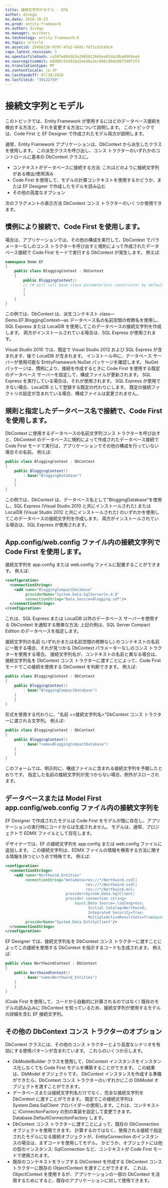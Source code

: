 ```yaml
---
title: 接続文字列やモデル - EF6
author: divega
ms.date: 2016-10-23
ms.prod: entity-framework
ms.author: divega
ms.manager: avickers
ms.technology: entity-framework-6
ms.topic: article
ms.assetid: 294bb138-978f-4fe2-8491-fdf3cd3c60c4
caps.latest.revision: 3
ms.openlocfilehash: ca597e68a5b3e2085612669ee81da10ba6969eeb
ms.sourcegitcommit: bdd06c9a591ba5e6d6a3ec046c80de98f598f3f3
ms.translationtype: MT
ms.contentlocale: ja-JP
ms.lasthandoff: 07/10/2018
ms.locfileid: "39122759"
---
```

# <a name="connection-strings-and-models"></a>接続文字列とモデル
このトピックでは、Entity Framework が使用するにはどのデータベース接続を検出する方法と、それを変更する方法について説明します。 このトピックでは、Code First と EF Designer で作成されたモデル両方が説明します。  

通常、Entity Framework アプリケーションは、DbContext から派生したクラスを使用します。 この派生クラスを呼び出し、コンス トラクターのいずれかのコントロールに基本の DbContext クラスに。  

- コンテキストがデータベースに接続する方法: これはどのように接続文字列がある検出/使用済み  
- Code First を使用して、モデルの計算コンテキストを使用するかどうか、または EF Designer で作成したモデルを読み込む  
- その他の高度なオプション  

次のフラグメントの表示方法 DbContext コンス トラクターのいくつか使用できます。  

## <a name="use-code-first-with-connection-by-convention"></a>慣例により接続で、Code First を使用します。  

場合は、アプリケーションでは、その他の構成を実行して、DbContext でパラメーターなしのコンス トラクターを呼び出すと規則によって作成されたデータベース接続で Code First モードで実行する DbContext が発生します。 例えば:  

``` csharp  
namespace Demo.EF
{
    public class BloggingContext : DbContext
    {
        public BloggingContext()
        // C# will call base class parameterless constructor by default
        {
        }
    }
}
```  

この例では、DbContext は、派生コンテキスト class—Demo.EF.BloggingContext—as データベース名の名前空間の修飾名を使用し、SQL Express または LocalDB を使用してこのデータベースの接続文字列を作成します。 両方がインストールされている場合は、SQL Express が使用されます。  

Visual Studio 2010 では、既定で Visual Studio 2012 および SQL Express が含まれます、後で LocalDB が含まれます。 インストール中に、データベース サーバーが使用可能な EntityFramework NuGet パッケージを確認します。 NuGet パッケージは、慣例により、接続を作成するときに Code First を使用する既定のデータベース サーバーを設定して、構成ファイルが更新されます。 SQL Express を実行している場合は、それが使用されます。 SQL Express が使用できない場合、LocalDB として登録する既定の代わりにします。 既定の接続ファクトリの設定が含まれている場合、構成ファイルは変更されません。  

## <a name="use-code-first-with-connection-by-convention-and-specified-database-name"></a>規則と指定したデータベース名で接続で、Code First を使用します。  

DbContext に使用するデータベースの名前文字列コンス トラクターを呼び出すと、DbContext のデータベースに規約によって作成されたデータベース接続で Code First モードで実行は、アプリケーションでその他の構成を行っていない場合その名前。 例えば:  

``` csharp  
public class BloggingContext : DbContext
{
    public BloggingContext()
        : base("BloggingDatabase")
    {
    }
}
```  

この例では、DbContext は、データベース名として"BloggingDatabase"を使用し、SQL Express (Visual Studio 2010 と共にインストールされた) または LocalDB (Visual Studio 2012 と共にインストールされた) のいずれかを使用してこのデータベースの接続文字列を作成します。 両方がインストールされている場合は、SQL Express が使用されます。  

## <a name="use-code-first-with-connection-string-in-appconfigwebconfig-file"></a>App.config/web.config ファイル内の接続文字列で Code First を使用します。  

接続文字列を app.config または web.config ファイルに配置することができます。 例えば:  

``` xml  
<configuration>
  <connectionStrings>
    <add name="BloggingCompactDatabase"
         providerName="System.Data.SqlServerCe.4.0"
         connectionString="Data Source=Blogging.sdf"/>
  </connectionStrings>
</configuration>
```  

これは、SQL Express または LocalDB 以外のデータベース サーバーを使用する DbContext を通知する簡単な方法: 上記の例は、SQL Server Compact Edition のデータベースを指定します。  

接続文字列の名前 (いずれかまたは名前空間の修飾なし) のコンテキストの名前に一致する場合、それが見つかる DbContext パラメーターなしのコンス トラクターを使用する場合。 接続文字列名が、コンテキストの名前と異なる場合は、接続文字列名を DbContext コンス トラクターに渡すことによって、Code First モードでこの接続を使用する DbContext を判断できます。 例えば:  

``` csharp  
public class BloggingContext : DbContext
{
    public BloggingContext()
        : base("BloggingCompactDatabase")
    {
    }
}
```  

形式を使用する代わりに、"名前 =\<接続文字列名\>"DbContext コンス トラクターに渡される文字列。 例えば:  

``` csharp  
public class BloggingContext : DbContext
{
    public BloggingContext()
        : base("name=BloggingCompactDatabase")
    {
    }
}
```  

このフォームでは、明示的に、構成ファイルに含まれる接続文字列を予期したとおりです。 指定した名前の接続文字列が見つからない場合、例外がスローされます。  

## <a name="databasemodel-first-with-connection-string-in-appconfigwebconfig-file"></a>データベースまたは Model First app.config/web.config ファイル内の接続文字列を  

EF Designer で作成されたモデルは Code First をモデルが既に存在し、アプリケーションの実行時にコードからは生成されません。 モデルは、通常、プロジェクトで EDMX ファイルとして存在します。  

デザイナーでは、EF の接続文字列を app.config または web.config ファイルに追加します。 この接続文字列は、EDMX ファイルの情報を検索する方法に関する情報を持つという点で特殊です。 例えば:  

``` xml  
<configuration>  
  <connectionStrings>  
    <add name="Northwind_Entities"  
         connectionString="metadata=res://*/Northwind.csdl|  
                                    res://*/Northwind.ssdl|  
                                    res://*/Northwind.msl;  
                           provider=System.Data.SqlClient;  
                           provider connection string=  
                               &quot;Data Source=.\sqlexpress;  
                                     Initial Catalog=Northwind;  
                                     Integrated Security=True;  
                                     MultipleActiveResultSets=True&quot;"  
         providerName="System.Data.EntityClient"/>  
  </connectionStrings>  
</configuration>
```  

EF Designer では、接続文字列名を DbContext コンス トラクターに渡すことによってこの接続を使用する DbContext を指示するコードも生成されます。 例えば:  

``` csharp  
public class NorthwindContext : DbContext
{
    public NorthwindContext()
        : base("name=Northwind_Entities")
    {
    }
}
```  

(Code First を使用して、コードから自動的に計算されるのではなく) 既存のモデルの読み込みに DbContext を知っているため、接続文字列が使用するモデルの詳細を含む EF 接続文字列。  

## <a name="other-dbcontext-constructor-options"></a>その他の DbContext コンス トラクターのオプション  

DbContext クラスには、その他のコンス トラクターとより高度なシナリオを有効にする使用パターンが含まれています。 これらのいくつか示します。  

- DbModelBuilder クラスを使用して、DbContext インスタンスをインスタンス化しなくても Code First モデルを構築することができます。 この結果は、DbModel オブジェクトです。 DbContext インスタンスを作成する準備ができたら、DbContext コンス トラクターのいずれかにこの DbModel オブジェクトを渡すことができます。  
- データベースまたは接続文字列名だけでなく、完全な接続文字列を DbContext に渡すことができます。 既定でこの接続文字列は System.Data.SqlClient プロバイダーの使用します。これは、コンテキストに IConnectionFactory の別の実装を設定して変更できます。Database.DefaultConnectionFactory します。  
- DbContext コンス トラクターに渡すことによって、既存の DbConnection オブジェクトを使用できます。 計算するのではなく、使用される接続で指定されたモデルになる接続オブジェクトが、EntityConnection のインスタンスの場合は、まずコードを使用してモデル。 かどうか、オブジェクトには他の型のインスタンス: SqlConnection など、コンテキストが Code First モードで使用されます。  
- 既存のコンテキストをラップする DbContext を作成する DbContext コンス トラクターに既存の ObjectContext を渡すことができます。 これは、ObjectContext を使用するが、アプリケーションの一部の DbContext を活用するためにすると、既存のアプリケーションに対して使用できます。  
